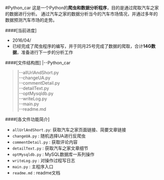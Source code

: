 #Python_car
这是一个Python的**爬虫和数据分析程序**，目的是通过爬取汽车之家的数据进行分析。
通过汽车之家的数据分析当今的汽车市场情况，并通过多年的数据预测汽车市场的走势。

####[当前进度]
* 2016/04/    
 * 已经完成了爬虫程序的编写，并于同月25号完成了数据的爬取，合计**14G数据**，准备进行下一步的分析工作

####[文件结构图]
|--Python_car<br> 
>|--allUrlAndShort.py<br>
|--changeUA.py<br> 
|--commentDetail.py<br> 
|--detailText.py<br> 
|--optMysqldb.py<br> 
|--writeLog.py<br> 
|--main.py<br> 
|--readme.md<br> 

####[各文件功能简介]     
* `allUrlAndShort.py`: 获取汽车之家页面链接、简要文章链接
* `changeUA.py`          : 随机选择UA进行反爬虫
* `commentDetail.py` : 获取评论内容
* `detailText.py`           : 获取汽车之家文章细节
* `optMysqldb.py`       : MySQL数据库一系列操作
* `writeLog.py`             : 对操作过程写日志
* `main.py`                    : 主程序入口
* `readme.md`             : readme文档
